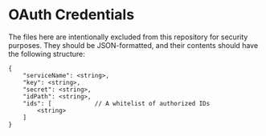 # OAuth Credentials

The files here are intentionally excluded from this repository for security
purposes. They should be JSON-formatted, and their contents should have the
following structure:

```
{
	"serviceName": <string>,
	"key": <string>,
	"secret": <string>,
	"idPath": <string>,
	"ids": [			// A whitelist of authorized IDs
		<string>
	]
}
```
